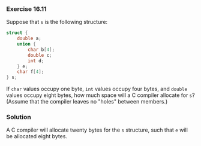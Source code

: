 ### Exercise 16.11

Suppose that `s` is the following structure:

```c
struct {
    double a;
    union {
        char b[4];
        double c;
        int d;
    } e;
    char f[4];
} s;
```

If `char` values occupy one byte, `int` values occupy four bytes, and `double`
values occupy eight bytes, how much space will a C compiler allocate for `s`?
(Assume that the compiler leaves no "holes" between members.)

### Solution

A C compiler will allocate twenty bytes for the `s` structure, such that `e`
will be allocated eight bytes.
